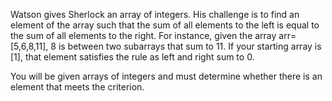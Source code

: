 Watson gives Sherlock an array of integers. His challenge is to find an element of the array such that the sum of all elements to the left is equal 
to the sum of all elements to the right.
For instance, given the array arr=[5,6,8,11], 8 is between two subarrays that sum to 11. If your starting array is [1], that element satisfies the rule as left and right sum to 0.

You will be given arrays of integers and must determine whether there is an element that meets the criterion.
